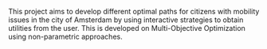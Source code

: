 This project aims to develop different optimal paths for citizens with mobility issues in the city of Amsterdam by using interactive strategies to obtain utilities from the user. This is developed on Multi-Objective Optimization using non-parametric approaches.